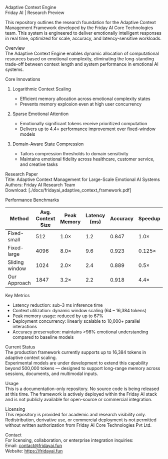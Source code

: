 Adaptive Context Engine  
Friday AI | Research Preview  

This repository outlines the research foundation for the Adaptive Context Management Framework developed by the Friday AI Core Technologies team. This system is engineered to deliver emotionally intelligent responses in real time, optimized for scale, accuracy, and latency-sensitive workloads.

Overview  
The Adaptive Context Engine enables dynamic allocation of computational resources based on emotional complexity, eliminating the long-standing trade-off between context length and system performance in emotional AI systems.

Core Innovations

1. Logarithmic Context Scaling  
   - Efficient memory allocation across emotional complexity states  
   - Prevents memory explosion even at high user concurrency

2. Sparse Emotional Attention  
   - Emotionally significant tokens receive prioritized computation  
   - Delivers up to 4.4× performance improvement over fixed-window models

3. Domain-Aware State Compression  
   - Tailors compression thresholds to domain sensitivity  
   - Maintains emotional fidelity across healthcare, customer service, and creative tasks

Research Paper  
Title: Adaptive Context Management for Large-Scale Emotional AI Systems  
Authors: Friday AI Research Team  
Download: [./docs/fridayai_adaptive_context_framework.pdf]  

Performance Benchmarks

| Method           | Avg. Context Size | Peak Memory | Latency (ms) | Accuracy | Speedup |
|------------------|-------------------|-------------|--------------|----------|---------|
| Fixed-small      | 512               | 1.0×        | 1.2          | 0.847    | 1.0×    |
| Fixed-large      | 4096              | 8.0×        | 9.6          | 0.923    | 0.125×  |
| Sliding window   | 1024              | 2.0×        | 2.4          | 0.889    | 0.5×    |
| Our Approach     | 1847              | 3.2×        | 2.2          | 0.918    | 4.4×    |

Key Metrics  
- Latency reduction: sub-3 ms inference time  
- Context utilization: dynamic window scaling (64 – 16,384 tokens)  
- Peak memory usage: reduced by up to 67%  
- Deployment concurrency: linearly scalable to 10,000+ parallel interactions  
- Accuracy preservation: maintains >98% emotional understanding compared to baseline models  

Current Status  
The production framework currently supports up to 16,384 tokens in adaptive context scaling.  
Experimental models are under development to extend this capability beyond 500,000 tokens — designed to support long-range memory across sessions, documents, and multimodal inputs.

Usage  
This is a documentation-only repository. No source code is being released at this time. The framework is actively deployed within the Friday AI stack and is not publicly available for open-source or commercial integration.

Licensing  
This repository is provided for academic and research visibility only. Redistribution, derivative use, or commercial deployment is not permitted without written authorization from Friday AI Core Technologies Pvt Ltd.

Contact  
For licensing, collaboration, or enterprise integration inquiries:  
Email: contact@fridayai.fun  
Website: https://fridayai.fun
